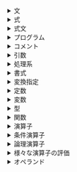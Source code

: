 <details>
  <summary>文</summary>
  
- 文は`;`で終わる

<details>
<summary>選択文</summary>

- プログラムの流れを選択的に分岐させる
- if文とswitch文がある

<details>
  <summary>if文</summary>
  
  if ( 式 ) 文
  式を評価してその値が非0（ゼロでなければ）であれば文を実行する<br>
  
  - 制御式
    if文の条件判定のために（）内に置かれた式<br>
    後ろに`;`を置かないこと
  - else
    制御式を評価した値が0だった場合elseの文を実行する
    ```c
    if　(　式　)　文
    　　文1（値  =  非0）;
    else
      　文2（値  =  0）;
    ```
  - else if文
    - if文には、if(式)文、if(式)文 else文の2種類しかないが、入れ子にすることで分岐を増やすことが可能
    - else if文は、厳密にはelseの後の文に新たにif文が追加されている形式になる
    if文
    else if文  
    else文
    の形で、else ifは間に入れる
  - 非ゼロの判定
```c
if (num)
　puts(”ゼロでない”);
else
　puts(”ゼロ”);
```
　制御式に定数を入れることもできるが、その場合絶対ゼロにはならない
- 0はTrueかFalseか
　```c
　int a = 0;

	if (a = 0){
		puts("aは0です");
	} else {
		puts("aは0ではありません");
	}
　```
1.aにゼロを代入する<br>
2.もし、<br>
3.式でaにゼロを代入する<br>
4-1.if文は値を評価して非ゼロだった場合最初の文、「aは0です」と表示する<br>
4-2.値を評価してゼロだった場合else文、「aは0ではありません」と表示する<br>
<br>
ifの式で0を代入しているので値はゼロになる。そのため必ずelse文の「aは0ではありません」と表示される<br>
<br>
```c
int a = 0;

	if (a == 0){
		puts("aは0です");
	} else {
		puts("aは0ではありません");
	}
```
1. aにゼロを代入する<br>
2.もし、<br>
3.式でaと0が等しいか評価している<br>
4-1.if文は値を評価して非ゼロだった場合最初の文、「aは0です」と表示する<br>
4-2.値を評価してゼロだった場合else文、「aは0ではありません」と表示する<br>
<br>
「もしaと0が等しければif文の最初の文を返すプログラムなので、aは0です」と表示される<br>

</details>

</details>

<details>
<summary>switch文</summary>

switch ( 制御式 ) 文<br><br>

```c
switch ( 制御式 ) {
　case 0 :　・・・;　break;
　case 1 :　・・・;　break;
　case 2 :  ・・・;　break;
}
```
- 単一の式に基づいて、複数の分岐をする場合、簡潔に表現できる
- if文よりswitch文の方が読み間違えや書き間違いと誤解されることが減る
- 制御式を評価した値に基づいて結果に対応するラベルのプログラムに飛ぶ
- ()に囲まれた制御式は整数でなければいけない
- ラベル<br>
　`case 1 :`という形式で書かれる<br>
　ラベルの値は定数でなければいけない
　複数のラベルが同じ値を持つことはできない
　同じ処理をしたいcaseを上下に並べ、上のcaseを空白にして、break文もおかないことで、同じ処理をさせることができる
  「case」と「1」の間の空白は省略不可

<details>
<summary>break文</summary>

- ラベルの後の文が実行された後、`break;`とつけることで、switch文を中断させる
- break文がないと、次のcaseが続けて実行される
- 最後のcaseの末尾にもbreak文を置くことで、ラベルの増減に対応できる

</details>

- default<br>
制御式を評価した値がどのcaseにも一致しない際に飛ぶラベル

</details>

</details>

<details>
<summary>複合文（ブロック）</summary>

- `{}`を使う文
- {0個以上の文または宣言の並び}
- 文は何個でもよく、宣言も何個でもよい
- 文の一種で、構造上は単一の文とみなされる
- if文、elseは1つの文しか制御できない。<br>複数の文を制御するには複合文を使う

</details>


    
</details>

<details>
  <summary>式</summary>
  
- 変数や定数、それらを演算子で結合したものを式と呼ぶ<br>
```x + 32;```<br>
では`x`、`32`、`x + 32`のいずれも式とみなす<br>
代入演算子を用いた式は代入式という
- 式を評価する=答えが出る<br>
定数は評価されるとそのままの数が出てくる<br>
Trueは1、Falseは0と出る
  
</details>

<details>
  <summary>式文</summary>
  
- 式の末尾に`;`がついて文という形になる
- 式の後ろに`;`を置いた文は式文という
  
</details>

<details>
  <summary>プログラム</summary>
  
　人が読めるもの　コンピュータが理解できるもの<br>
　ソースプログラム　→　実行プログラム<br>
　　　　　　　 コンパイル
          
</details>

<details>
  <summary>コメント</summary>
  
<details>    
  <summary>伝統的コメント</summary>
    
　```/*・・・*/```
- 行の先頭や末尾でなくてもよい
- 複数行にまたがることができる
- `*/`で閉め忘れると大変なことになる
      
</details>
  
<details>
<summary>行末コメント</summary>
    
　```//・・・```
- //から行末までがコメント
- 開始は行の先頭でなくてもよい
    
</details>
  
<details>
  <summary>入れ子</summary>
    
<details>
  <summary>可能な入れ子</summary>
      
　```/*・・・//・・・*/```
　```//・・・/*・・・*/```
         
</details>

<details>
  <summary>不可能な入れ子</summary>
    
　```/*・・・/*・・・*/・・・*/```
      
</details>
</details>
</details>

<details>
  <summary>引数</summary>
    
　仮引数　　実引数<br>
　printf("こんにちは");<br>
　関数
  
</details>

<details>
  <summary>処理系</summary>
  
<details>
  <summary>コンパイル方式</summary>
    
- ソースコードをコンピューターが直接理解・実行できる形式に翻訳する方式
    
</details>
  
<details>
  <summary>インタプリタ方式</summary>
    
- ソースコードをコンピューターがプログラムを一行ずつ解釈しながら実行する方式
    
</details>
  
</details>

<details>
  <summary>書式</summary>
  
  - printf関数に与える最初の実引数は書式文字列という
  - %dは書式の指示で変換指定という
  - \n = ¥n = 改行文字
  
</details>

<details>
  <summary>変換指定</summary>
  
　％０９．９ｆ<br>
　　&nbsp;↓&nbsp;&nbsp;↓&nbsp;&nbsp;&nbsp;↓&nbsp;&nbsp;&nbsp;&nbsp;↓<br>
　　Ａ&nbsp;Ｂ&nbsp;C&nbsp;&nbsp;&nbsp;D<br>
  - A　フラグ
    - 0が指定されていると、数値の前に余白があるとき、０をつめて表示する
    - このフラグを省略すると空白がつめられる
    - -が指定されると左詰めになり、指定がないと右詰めになる
  - B　最小フィールド幅
    - 最低限の表示文字数の指定<br>
    この指定が省略されたり、指定された値を超える数値を表示するときは、その数値を表示するのに必要な桁数で表示される
  - C 精度
    - 表示する最小の桁数の指定<br>
    省略すると、整数の制度は１とされ、浮動小数点数の精度は6とされる
  - D 変換指定子
    - d・・・int型の整数を10進数で表示する指定
    - f・・・double型の浮動小数点数を10進数で表示する指定
    
</details>

<details>
  <summary>定数</summary>
  
- 変数だけでなく、プログラムに埋め込まれた定数にも型がある
- 整数定数<br>
  5や37など。基本的にint型
- 浮動小数点定数<br>
  3.14や2.0など。基本的にdouble型
   
</details>

<details>
  <summary>変数</summary>
  
<details>
  <summary>変数の宣言</summary>
    
　型&nbsp;&nbsp;&nbsp;名前<br>
　int&nbsp;&nbsp;&nbsp;　n<br>
　intという型でnという名前の変数を宣言した<br>
- 変数は定義された型の性質に則って作られる
- 表現できる範囲も型に依存する
    
</details>
  
<details>
  <summary>初期化</summary>
    
- 実数に入れる値がわかっている際、最初から設定すること<br>
```c
int x = 57;
```
57のように宣言の際に設定する変数を初期化子という
    
</details>
  
<details>
  <summary>不定値</summary>
    
- 変数の値を設定しないと、変数名を宣言したときに、とりあえず作られたその変数名のための場所に、昔そこにあったデータが残っていて、それが代入されてしまう<br>
```c
printf("nの値は%dです。\n", n);
```
→出力結果<br>
> nの値は7です。<br>

　不定値（ゴミの値）<br>
　初期化せず、宣言だけした変数に、まだ代入していない状態で別の変数にその変数を代入しようとするとwarningが出るので避ける
  
</details>
  
</details>

<details>
  <summary>型</summary>
  
- 暗黙の型変換
- 異なる型の変数同士で計算すると、勝手に一方の変数の型が格上げされ、同じ型同士の計算になる 
- より大きくて小数部を格納できる型に変換される

- キャスト<br>
　（型）式<br>
　の形式で、式の型を（）の型に変更する
  
<details>
  <summary>int型</summary>
    
- 整数型      
- 小数点以下の数は扱えない
- int型で確実に表現できる値は-32767から32767まで<br>
```c
int x = 3.5;
```

　とすると、xに代入される値は3になる
```c
int x = 3.5; int y = x + 5.7;
```
　とすると、yに代入される値は8になる
         
</details>

<details>
  <summary>double型</summary>
    
- 実数を浮動小数点数という形式で表す
- double型はそのひとつ
```c
double x = 3.141592;
printf("円周率は%fです。", x)
```
　→　出力結果
> 円周率は3.141592です。

- double型では小数点以下6桁まで表示される（5.2は5.200000となる）
    
</details>
  
</details>
  
<details>
  <summary>関数</summary>
  
- 第一引数の1番目の変換指定(%dなど)に1番目の第二引数の整数を、第二引数の2番目の変換指定(%d)に2番目の第二変数の整数を自動的に代入する
  
<details>
<summary>printf関数</summary>
    
```c
int no = 5;
printf(”%dに10を足した値は%dです。”, no, no + 10);
```
    
</details>

<details>
　<summary>puts関数</summary>
    
- 実引数として与えられた文字の並びを出力した上で改行文字を出力する
- puts(”・・・”)はprintf(”・・・\n”)とほぼ同じ働きをする
- puts関数は書式設定や数値の出力は不可能
    
</details>
  
<details>
　 <summary>scanf関数</summary>
    
- キーボードからの読み込みを行う関数
- ひとつの関数で複数入力させる場合は、値と値の間で改行・タブ・スペースのいずれかを使用する
```c
scanf("%d", &no);
```
　第一引数で変換指定、第二引数で読み込む<br>
　noは変数名。変数名の前に&をつける
```c
scanf("%d%d", &n1, &n2);
```
　n1が一つ目の%dに、n2は二つ目の%dに読み込みされる
    
</details>
  
</details>

<details>
<summary>演算子</summary>
<details>
<summary>単項算術演算子</summary>  
<details>
<summary>単項+演算子</summary>
  
- +a aの値<br>
- 負の値を入力しても負の値のまま表示する<br>
- +をつけずにそのままの変数を実引数としても動作は同じ
 
</details>

<details>
<summary>単項-演算子</summary>
  
- -a<br>
aの符号を反転した値<br>
- 負の整数を入力すると反転されるので、正の値が出力される
    
</details>
    
- !演算子
- ~演算子
    
- オペランドを１個のみ必要とするのが単項演算子
- ２個必要とするものは２項演算子
- ３個必要とするものは３項演算子
- 演算の優先度
- 数学と一緒で、式の中に（）があれば優先される
- 加減算より乗除算が優先される

</details>

<details>
  <summary>代入演算子</summary>
    
- 正式名称は単純代入演算子
- =のこと
    
</details>

<details>
  <summary>等価演算子</summary>
    
　どちらも等価演算子という
    
<details>
<summary>==演算子</summary>

- `==` で左右のオペランドの値が等しいか判定する
- 等しければ 1、そうでなければ 0 という値を生成する
- `=`は代入になるので使用しないこと

</details>

<details>
  <summary>!=演算子</summary>
    
- 左右のオペランドが等しくないかどうか判定する
    
</details>

</details>

<details>
<summary>加減演算子</summary>

- 加算 +
- 減算 -

</details>

<details>
<summary>乗除演算子</summary>

- 乗算 *
- 除算 / (10÷2) = (10/2)
  
<details>
  <summary>余り % （7÷3=2…1)（7 % 3 = 1）</summary>
    
　文字列として%を表示するには%%と入力する
　整数 % 10 は最下位桁が出力される
    
</details>
</details>

<details>
<summary>関係演算子</summary>

- 二つのオペランドの大小関係を判定する演算子

<details>
<summary><演算子</summary>

　左が右よりも小さければ１，そうでなければ０（int型）

</details>

<details>
<summary>>演算子</summary>

　左が右より大きければ１，そうでなければ０（int型）
</details>

<details>
<summary><=演算子</summary>

　左が右以下であれば１，そうでなければ０（int型）
 
</details>

<details>
<summary>>=演算子</summary>

　左が右以上であれば１，そうでなければ０（int型）
</details>

- <=演算子と>=演算子は逆向きにできない
- 差を出すときは&&や||を使うこと<br>
　```c
　if (3 <= a <= 5)　//誤：3つのオペランドは扱えない
　if (a >= 3 && a <= 5)　//正
　```

</details>

</details>

<details>
<summary>条件演算子</summary>

　式1 ? 式2 : 式3<br>
1.　式1を評価。式1が非0であれば式2を評価した値となる<br>
2.　0であれば式3を評価した値となる<br>
- 唯一の3項演算子

```c
int max = n1 > n2 ? n1 :n2;
printf("大きいほうの値は%dです。\n", max);
```
　二つのプログラムは同じ結果が出力される
</details>

<details>
<summary>論理演算子</summary>

- 三つの変数が等しいかどうかを求めるときは
  `if ( a == b && b == c )`とする<br>
　`if ( a == b && c )`だと<br>
　aとbが等しいとき、True(1)になるので、1とcがFalseになる

- 短絡評価<br>
　&&演算子は、aを評価した値が0であればbの評価を行わない<br>
　||演算子も、aを評価した値が非0であればbの評価を行わない<br>

<details>
<summary>論理 AND 演算子</summary>

- `a && b`<br>
　a かつ b<br>
 
　論理積
| a | b | a && b|
----|----|---|
| 非0 | 非0 | ***1*** |
| 非0 | 0 | 0 |
| 0 | 非0 | 0 |
| 0 | 0 | 0 |
　両方ともTrue（非0）であれば 1<br>
 <br>

</details>

<details>
<summary>論理 OR 演算子</summary>

- `||`のこと
- `a || b`<br>
　a または b (a と bも含む）<br><br>
 
 　論理和
  | a | b | A || b |
  ----|----|----|
  | 非0 | 非0 | ***1*** |
  | 非0 | 0 | ***1*** |
  | 0 | 非0 | ***1*** |
  | 0 | 0 | 0|
　一方でもTrue（非0）であれば 1

</details>
</details>

<details>
<summary>様々な演算子の評価</summary>

```c
int n = 51;

	printf("n > 0 : %d\n", n > 0);
	// n > 0 : 1
	// 「n > 0 : (10進数で)(第1オペランドの方が第2オペランドより大きい場合は"1"、そうでなければ"０"を表示する)」

	printf("n == 0 : %d\n", n == 0);
	// n == 0 : 0
	// 「n == 0 : (10進数で)(第1オペランドと第2オペランドが等しければ"1"を、そうでなければ"0"を表示する)」

	printf("n / 2 = %d\n", n / 2);
	// n / 2 = 25

	printf("n / 2.0 = %.1f\n", n / 2.0);
	// n / 2.0 = 25.5

	printf("n %% 2 = %d\n", n % 2);
	// n % 2 = 1

	printf("n - 2 = %d\n", n - 2);
	// n - 2 = 49

	printf("(int)5.7 : %d\n", (int)5.7);
	// (int)5.7 : 5

	printf("(double)5 : %.1f\n", (double)5);
	// (double)5 : 5.0
```
</details>
</details>
  
<details>
  <summary>オペランド</summary>
    
- 演算の対象となる変数や定数
- x + y のとき、xとyはオペランド、+は演算子という
- 左側のオペランドは第１オペランド/左オペランドという
- 右側のオペランドは第２オペランド/右オペランドという
    
</details>
  
</details>


